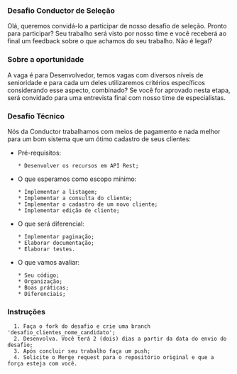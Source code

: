 ### Desafio Conductor de Seleção 
Olá, queremos convidá-lo a participar de nosso desafio de seleção.  Pronto para participar? Seu trabalho será visto por nosso time e você receberá ao final um feedback sobre o que achamos do seu trabalho. Não é legal?

### Sobre a oportunidade 
A vaga é para Desenvolvedor, temos vagas com diversos níveis de senioridade e para cada um deles utilizaremos critérios específicos considerando esse aspecto, combinado? 
Se você for aprovado nesta etapa, será convidado para uma entrevista final com nosso time de especialistas.

### Desafio Técnico
  Nós da Conductor trabalhamos com meios de pagamento e nada melhor para um bom sistema que um ótimo cadastro de seus clientes:
  - Pré-requisitos:
    ```
    * Desenvolver os recursos em API Rest;
    ```

  - O que esperamos como escopo mínimo:
    ```
    * Implementar a listagem;
    * Implementar a consulta do cliente;
    * Implementar o cadastro de um novo cliente;
    * Implementar edição de cliente;
    ```
  - O que será diferencial:
    ```
    * Implementar paginação;
    * Elaborar documentação;
    * Elaborar testes.
    ```
    
  - O que vamos avaliar:
    ```
    * Seu código; 
    * Organização;
    * Boas práticas;
    * Diferenciais;    
    ```


### Instruções
      1. Faça o fork do desafio e crie uma branch 'desafio_clientes_nome_candidato';
      2. Desenvolva. Você terá 2 (dois) dias a partir da data do envio do desafio; 
      3. Após concluir seu trabalho faça um push; 
      4. Solicite o Merge request para o repositório original e que a força esteja com você.
